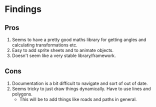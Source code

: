 # Findings #

## Pros ##
1.	Seems to have a pretty good maths library for getting angles and calculating transformations etc.
2.	Easy to add sprite sheets and to animate objects.
3.	Doesn't seem like a very stable library/framework.

## Cons ##
1.	Documentation is a bit difficult to navigate and sort of out of date.
2.	Seems tricky to just draw things dynamically. Have to use lines and polygons.
	- This will be to add things like roads and paths in general.